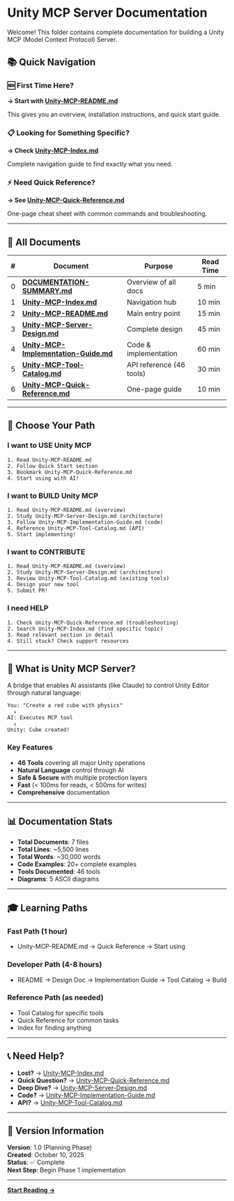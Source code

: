 # Unity MCP Server Documentation

Welcome! This folder contains complete documentation for building a Unity MCP (Model Context Protocol) Server.

## 📚 Quick Navigation

### 🆕 First Time Here?

**→ Start with [Unity-MCP-README.md](Unity-MCP-README.md)**

This gives you an overview, installation instructions, and quick start guide.

### 📋 Looking for Something Specific?

**→ Check [Unity-MCP-Index.md](Unity-MCP-Index.md)**

Complete navigation guide to find exactly what you need.

### ⚡ Need Quick Reference?

**→ See [Unity-MCP-Quick-Reference.md](Unity-MCP-Quick-Reference.md)**

One-page cheat sheet with common commands and troubleshooting.

---

## 📖 All Documents

| # | Document | Purpose | Read Time |
|---|----------|---------|-----------|
| 0 | **[DOCUMENTATION-SUMMARY.md](DOCUMENTATION-SUMMARY.md)** | Overview of all docs | 5 min |
| 1 | **[Unity-MCP-Index.md](Unity-MCP-Index.md)** | Navigation hub | 10 min |
| 2 | **[Unity-MCP-README.md](Unity-MCP-README.md)** | Main entry point | 15 min |
| 3 | **[Unity-MCP-Server-Design.md](Unity-MCP-Server-Design.md)** | Complete design | 45 min |
| 4 | **[Unity-MCP-Implementation-Guide.md](Unity-MCP-Implementation-Guide.md)** | Code & implementation | 60 min |
| 5 | **[Unity-MCP-Tool-Catalog.md](Unity-MCP-Tool-Catalog.md)** | API reference (46 tools) | 30 min |
| 6 | **[Unity-MCP-Quick-Reference.md](Unity-MCP-Quick-Reference.md)** | One-page guide | 10 min |

---

## 🎯 Choose Your Path

### I want to USE Unity MCP

```
1. Read Unity-MCP-README.md
2. Follow Quick Start section
3. Bookmark Unity-MCP-Quick-Reference.md
4. Start using with AI!
```

### I want to BUILD Unity MCP

```
1. Read Unity-MCP-README.md (overview)
2. Study Unity-MCP-Server-Design.md (architecture)
3. Follow Unity-MCP-Implementation-Guide.md (code)
4. Reference Unity-MCP-Tool-Catalog.md (API)
5. Start implementing!
```

### I want to CONTRIBUTE

```
1. Read Unity-MCP-README.md (overview)
2. Study Unity-MCP-Server-Design.md (architecture)
3. Review Unity-MCP-Tool-Catalog.md (existing tools)
4. Design your new tool
5. Submit PR!
```

### I need HELP

```
1. Check Unity-MCP-Quick-Reference.md (troubleshooting)
2. Search Unity-MCP-Index.md (find specific topic)
3. Read relevant section in detail
4. Still stuck? Check support resources
```

---

## 🚀 What is Unity MCP Server?

A bridge that enables AI assistants (like Claude) to control Unity Editor through natural language:

```
You: "Create a red cube with physics"
  ↓
AI: Executes MCP tool
  ↓
Unity: Cube created!
```

### Key Features

- **46 Tools** covering all major Unity operations
- **Natural Language** control through AI
- **Safe & Secure** with multiple protection layers
- **Fast** (< 100ms for reads, < 500ms for writes)
- **Comprehensive** documentation

---

## 📊 Documentation Stats

- **Total Documents**: 7 files
- **Total Lines**: ~5,500 lines
- **Total Words**: ~30,000 words
- **Code Examples**: 20+ complete examples
- **Tools Documented**: 46 tools
- **Diagrams**: 5 ASCII diagrams

---

## 🎓 Learning Paths

### Fast Path (1 hour)
- Unity-MCP-README.md → Quick Reference → Start using

### Developer Path (4-8 hours)
- README → Design Doc → Implementation Guide → Tool Catalog → Build

### Reference Path (as needed)
- Tool Catalog for specific tools
- Quick Reference for common tasks
- Index for finding anything

---

## 📞 Need Help?

- **Lost?** → [Unity-MCP-Index.md](Unity-MCP-Index.md)
- **Quick Question?** → [Unity-MCP-Quick-Reference.md](Unity-MCP-Quick-Reference.md)
- **Deep Dive?** → [Unity-MCP-Server-Design.md](Unity-MCP-Server-Design.md)
- **Code?** → [Unity-MCP-Implementation-Guide.md](Unity-MCP-Implementation-Guide.md)
- **API?** → [Unity-MCP-Tool-Catalog.md](Unity-MCP-Tool-Catalog.md)

---

## 📅 Version Information

**Version**: 1.0 (Planning Phase)  
**Created**: October 10, 2025  
**Status**: ✅ Complete  
**Next Step**: Begin Phase 1 implementation

---

**[Start Reading →](Unity-MCP-README.md)**



